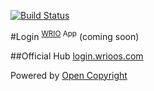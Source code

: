 [![Build Status](https://travis-ci.org/webRunes/Login-WRIO-App.svg?branch=master)](https://travis-ci.org/webRunes/Login-WRIO-App)

#Login <sup>[WRIO](http://wrioos.com) App</sup>
(coming soon)

##Official Hub
[login.wrioos.com](http://login.wrioos.com)

Powered by [Open Copyright](http://opencopyright.webrunes.com)
